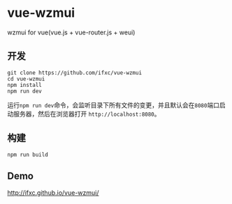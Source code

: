 # vue-wzmui

wzmui for vue(vue.js + vue-router.js + weui)

## 开发

```
git clone https://github.com/ifxc/vue-wzmui
cd vue-wzmui
npm install
npm run dev
```
运行`npm run dev`命令，会监听目录下所有文件的变更，并且默认会在`8080`端口启动服务器，然后在浏览器打开 `http://localhost:8080`。


## 构建
```
npm run build
```

## Demo
http://ifxc.github.io/vue-wzmui/